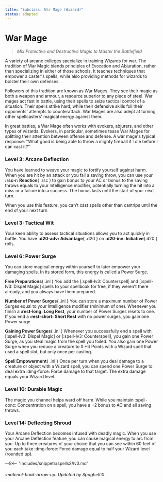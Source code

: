 ```yaml
---
title: "Subclass: War Mage (Wizard)"
status: adapted
---
```


<p style="display:none">
Mix Protective and Destructive Magic to Master the Battlefield
</p>

# War Mage

> *Mix Protective and Destructive Magic to Master the Battlefield* 

A variety of arcane colleges specialize in training Wizards for war. The tradition of War Magic blends principles of Evocation and Abjuration, rather than specializing in either of those schools. It teaches techniques that empower a caster's spells, while also providing methods for wizards to bolster their own defenses.

Followers of this tradition are known as War Mages. They see their magic as both a weapon and armour, a resource superior to any piece of steel. War mages act fast in battle, using their spells to seize tactical control of a situation. Their spells strike hard, while their defensive skills foil their opponents' attempts to counterattack. War Mages are also adept at turning other spellcasters' magical energy against them.

In great battles, a War Mage often works with evokers, abjurers, and other types of wizards. Evokers, in particular, sometimes tease War Mages for splitting their attention between offense and defense. A war mage's typical response: "What good is being able to throw a mighty fireball if I die before I can cast it?"

### Level 3: Arcane Deflection

You have learned to weave your magic to fortify yourself against harm. When you are hit by an attack or you fail a saving throw, you can use your **:rsc-r: Reaction**{ .rsc } to gain bonus to your AC or bonus to the saving throws equals to your Intelligence modifier, potentially turning the hit into a miss or a failure into a success. The bonus lasts until the start of your next turn. 

When you use this feature, you can't cast spells other than cantrips until the end of your next turn. 

### Level 3: Tactical Wit

Your keen ability to assess tactical situations allows you to act quickly in battle. You have **:d20-adv: Advantage**{ .d20 } on **:d20-inv: Initiative**{.d20 } rolls.

### Level 6: Power Surge

You can store magical energy within yourself to later empower your damaging spells. In its stored form, this energy is called a Power Surge.

**Free Preparations**{ .inl } You add the [:spell-lv3: Counterspell] and [:spell-lv3: Dispel Magic] spells to your spellbook for free, if they weren't there already, and you always have them prepared.

**Number of Power Surges**{ .inl } You can store a maximum number of Power Surges equal to your Intelligence modifier (minimum of one). Whenever you finish a **:rest-long: Long Rest**, your number of Power Surges resets to one. If you end a **:rest-short: Short Rest** with no power surges, you gain one Power surge.

**Gaining Power Surges**{ .inl } Whenever you successfully end a spell with [:spell-lv3: Dispel Magic] or [:spell-lv3: Counterspell], you gain one Power Surge, as you steal magic from the spell you foiled. You also gain one Power Surge when you reduce a creature to 0 Hit Points with a Wizard spell that used a spell slot, but only once per casting. 

**Spell Empowerment**{ .inl } Once per turn when you deal damage to a creature or object with a Wizard spell, you can spend one Power Surge to deal extra :dmg-force: Force damage to that target. The extra damage equals your Wizard level.

### Level 10: Durable Magic

The magic you channel helps ward off harm. While you maintain :spell-conc: Concentration on a spell, you have a +2 bonus to AC and all saving throws.

### Level 14: Deflecting Shroud

Your Arcane Deflection becomes infused with deadly magic. When you use your Arcane Deflection feature, you can cause magical energy to arc from you. Up to three creatures of your choice that you can see within 60 feet of you each take :dmg-force: Force damage equal to half your Wizard level (rounded up).

--8<-- "includes/snippets/spells2/lv3.md"

###### :material-book-arrow-up: Updated by *Spaghetti0*